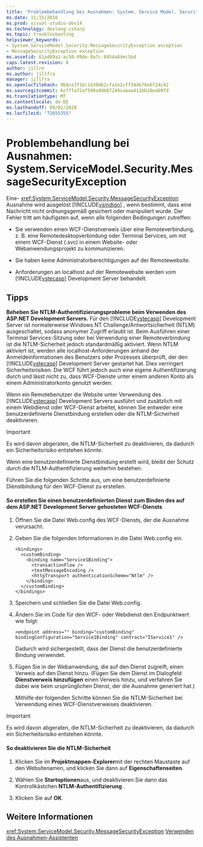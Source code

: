 ```yaml
---
title: 'Problembehandlung bei Ausnahmen: System. Service Model. Security. messagesecurrityexception | Microsoft-Dokumentation'
ms.date: 11/15/2016
ms.prod: visual-studio-dev14
ms.technology: devlang-csharp
ms.topic: troubleshooting
helpviewer_keywords:
- System.ServiceModel.Security.MessageSecurityException exception
- MessageSecurityException exception
ms.assetid: 61ad69a1-ac50-49de-9a7c-8454a84ec5bd
caps.latest.revision: 8
author: jillre
ms.author: jillfra
manager: jillfra
ms.openlocfilehash: 9b8ce3f16c1439d62cfa1e2cff344b70e6724c42
ms.sourcegitcommit: 6cfffa72af599a9d667249caaaa411bb28ea69fd
ms.translationtype: MT
ms.contentlocale: de-DE
ms.lasthandoff: 09/02/2020
ms.locfileid: "72655355"
---
```

# <a name="troubleshooting-exceptions-systemservicemodelsecuritymessagesecurityexception"></a>Problembehandlung bei Ausnahmen: System.ServiceModel.Security.MessageSecurityException
Eine- <xref:System.ServiceModel.Security.MessageSecurityException> Ausnahme wird ausgelöst [!INCLUDE[vsindigo](../includes/vsindigo-md.md)] , wenn bestimmt, dass eine Nachricht nicht ordnungsgemäß gesichert oder manipuliert wurde. Der Fehler tritt am häufigsten auf, wenn alle folgenden Bedingungen zutreffen:

- Sie verwenden einen WCF-Dienstverweis über eine Remoteverbindung, z. B. eine Remotedesktopverbindung oder Terminal Services, um mit einem WCF-Dienst (.svc) in einem Website- oder Webanwendungsprojekt zu kommunizieren.

- Sie haben keine Administratorberechtigungen auf der Remotewebsite.

- Anforderungen an localhost auf der Remotewebsite werden vom [!INCLUDE[vstecasp](../includes/vstecasp-md.md)] Development Server behandelt.

## <a name="associated-tips"></a>Tipps
 **Beheben Sie NTLM-Authentifizierungsprobleme beim Verwenden des ASP.NET Development Servers.**
Für den [!INCLUDE[vstecasp](../includes/vstecasp-md.md)] Development Server ist normalerweise Windows NT Challenge/Antwortsicherheit (NTLM) ausgeschaltet, sodass anonymer Zugriff erlaubt ist. Beim Ausführen einer Terminal Services-Sitzung oder bei Verwendung einer Remoteverbindung ist die NTLM-Sicherheit jedoch standardmäßig aktiviert. Wenn NTLM aktiviert ist, werden alle localhost-Anforderungen anhand der Anmeldeinformationen des Benutzers oder Prozesses überprüft, der den [!INCLUDE[vstecasp](../includes/vstecasp-md.md)] Development Server gestartet hat. Dies verringert Sicherheitsrisiken. Die WCF führt jedoch auch eine eigene Authentifizierung durch und lässt nicht zu, dass WCF-Dienste unter einem anderen Konto als einem Administratorkonto genutzt werden.

 Wenn ein Remotebenutzer die Website unter Verwendung des [!INCLUDE[vstecasp](../includes/vstecasp-md.md)] Development Servers ausführt und zusätzlich mit einem Webdienst oder WCF-Dienst arbeitet, können Sie entweder eine benutzerdefinierte Dienstbindung erstellen oder die NTLM-Sicherheit deaktivieren.

> [!IMPORTANT]
> Es wird davon abgeraten, die NTLM-Sicherheit zu deaktivieren, da dadurch ein Sicherheitsrisiko entstehen könnte.

 Wenn eine benutzerdefinierte Dienstbindung erstellt wird, bleibt der Schutz durch die NTLM-Authentifizierung weiterhin bestehen.

 Führen Sie die folgenden Schritte aus, um eine benutzerdefinierte Dienstbindung für den WCF-Dienst zu erstellen.

#### <a name="to-create-a-custom-service-binding-for-the-wcf-service-hosted-inside-the-aspnet-development-server"></a>So erstellen Sie einen benutzerdefinierten Dienst zum Binden des auf dem ASP.NET Development Server gehosteten WCF-Diensts

1. Öffnen Sie die Datei Web.config des WCF-Diensts, der die Ausnahme verursacht.

2. Geben Sie die folgenden Informationen in die Datei Web.config ein.

   ```
   <bindings>
     <customBinding>
       <binding name="Service1Binding">
         <transactionFlow />
         <textMessageEncoding />
         <httpTransport authenticationScheme="Ntlm" />
       </binding>
     </customBinding>
   </bindings>
   ```

3. Speichern und schließen Sie die Datei Web.config.

4. Ändern Sie im Code für den WCF- oder Webdienst den Endpunktwert wie folgt:

   ```
   <endpoint address="" binding="customBinding" bindingConfiguration="Service1Binding" contract="IService1" />
   ```

    Dadurch wird sichergestellt, dass der Dienst die benutzerdefinierte Bindung verwendet.

5. Fügen Sie in der Webanwendung, die auf den Dienst zugreift, einen Verweis auf den Dienst hinzu. (Fügen Sie dem Dienst im Dialogfeld **Dienstverweis hinzufügen** einen Verweis hinzu, und verfahren Sie dabei wie beim ursprünglichen Dienst, der die Ausnahme generiert hat.)

   Mithilfe der folgenden Schritte können Sie die NTLM-Sicherheit bei Verwendung eines WCF-Dienstverweises deaktivieren.

> [!IMPORTANT]
> Es wird davon abgeraten, die NTLM-Sicherheit zu deaktivieren, da dadurch ein Sicherheitsrisiko entstehen könnte.

#### <a name="to-turn-off-ntlm-security"></a>So deaktivieren Sie die NTLM-Sicherheit

1. Klicken Sie im **Projektmappen-Explorer**mit der rechten Maustaste auf den Websitenamen, und klicken Sie dann auf **Eigenschaftenseiten**.

2. Wählen Sie **Startoptionen**aus, und deaktivieren Sie dann das Kontrollkästchen **NTLM-Authentifizierung** .

3. Klicken Sie auf **OK**.

## <a name="see-also"></a>Weitere Informationen
 <xref:System.ServiceModel.Security.MessageSecurityException> [Verwenden des Ausnahmen-Assistenten](https://msdn.microsoft.com/library/e0a78c50-7318-4d54-af51-40c00aea8711)